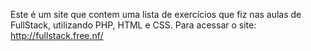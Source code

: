 Este é um site que contem uma lista de exercícios que fiz nas aulas de FullStack, utilizando PHP, HTML e CSS. 
Para acessar o site: http://fullstack.free.nf/ 

